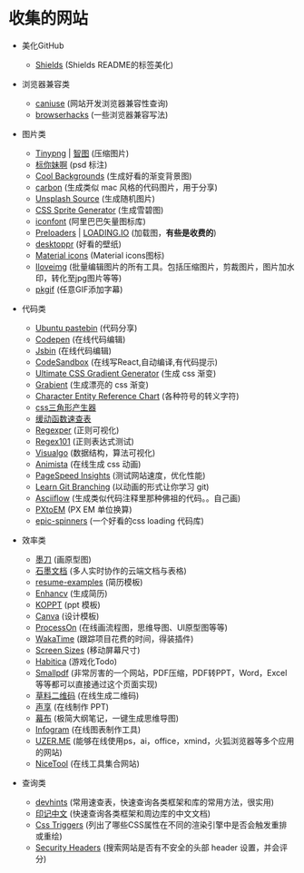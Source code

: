# 收集的网站

- 美化GitHub
    - [Shields](https://shields.io/) (Shields README的标签美化)

- 浏览器兼容类
    - [caniuse](https://caniuse.com/) (网站开发浏览器兼容性查询)
    - [browserhacks](http://browserhacks.com/) (一些浏览器兼容写法)

- 图片类
    - [Tinypng](https://tinypng.com/) | [智图](http://zhitu.isux.us/) (压缩图片)
    - [标你妹啊](http://www.biaonimeia.com/login) (psd 标注)
    - [Cool Backgrounds](https://coolbackgrounds.io/) (生成好看的渐变背景图)
    - [carbon](https://carbon.now.sh/?bg=rgba(171,%20184,%20195,%201)&t=seti&wt=none&l=auto&ds=true&dsyoff=20px&dsblur=68px&wc=true&wa=true&pv=48px&ph=32px&ln=false&fm=Hack&fs=14px&si=false&es=2x&wm=false) (生成类似 mac 风格的代码图片，用于分享)  
    - [Unsplash Source](https://source.unsplash.com/) (生成随机图片) 
    - [CSS Sprite Generator](https://spritegen.website-performance.org/) (生成雪碧图)
    - [iconfont](http://www.iconfont.cn/plus) (阿里巴巴矢量图标库)
    - [Preloaders](https://icons8.com/preloaders/) | [LOADING.IO](https://loading.io/) (加载图，**有些是收费的**)
    - [desktoppr](https://www.desktoppr.co/wallpapers) (好看的壁纸)
    - [Material icons](https://material.io/tools/icons/?style=baseline) (Material icons图标)
    - [Iloveimg](https://www.iloveimg.com/zh-cn) (批量编辑图片的所有工具。包括压缩图片，剪裁图片，图片加水印，转化至jpg图片等等)
    - [pkgif](https://www.pkgif.net/) (任意GIF添加字幕)

- 代码类
    - [Ubuntu pastebin](https://paste.ubuntu.com/) (代码分享)
    - [Codepen](https://codepen.io/pens/) (在线代码编辑)
    - [Jsbin](http://jsbin.com/) (在线代码编辑)
    - [CodeSandbox](https://codesandbox.io/) (在线写React,自动编译,有代码提示)
    - [Ultimate CSS Gradient Generator](http://www.colorzilla.com/gradient-editor/) (生成 css 渐变)
    - [Grabient](https://www.grabient.com/) (生成漂亮的 css 渐变)
    - [Character Entity Reference Chart](https://dev.w3.org/html5/html-author/charref) (各种符号的转义字符)
    - [css三角形产生器](http://apps.eky.hk/css-triangle-generator/zh-hant)
    - [缓动函数速查表](https://easings.net/zh-cn?tuyiyi.com)
    - [Regexper](https://regexper.com/) (正则可视化)
    - [Regex101](https://regex101.com/) (正则表达式测试)
    - [Visualgo](https://visualgo.net/en) (数据结构，算法可视化)
    - [Animista](http://animista.net/) (在线生成 css 动画)
    - [PageSpeed Insights](https://developers.google.com/speed/pagespeed/insights/) (测试网站速度，优化性能)
    - [Learn Git Branching](https://learngitbranching.js.org/) (以动画的形式让你学习 git)
    - [Asciiflow](http://asciiflow.com/) (生成类似代码注释里那种佛祖的代码。。自己画)
    - [PXtoEM](http://pxtoem.com/) (PX EM 单位换算)
    - [epic-spinners](http://epic-spinners.epicmax.co/#/) (一个好看的css loading 代码库)

- 效率类
    - [墨刀](https://modao.cc/) (画原型图)
    - [石墨文档](https://shimo.im/) (多人实时协作的云端文档与表格)
    - [resume-examples](https://www.hloom.com/resume-examples/) (简历模板)
    - [Enhancv](https://enhancv.com/) (生成简历)
    - [KOPPT](http://www.koppt.cn/index) (ppt 模板)
    - [Canva](https://www.canva.com/templates/) (设计模板)
    - [ProcessOn](https://www.processon.com/;jsessionid=EC0CB59BD105F6FD0294417AB0B0CC22.jvm1) (在线画流程图，思维导图、UI原型图等等)
    - [WakaTime](https://wakatime.com/) (跟踪项目花费的时间，得装插件)
    - [Screen Sizes](http://screensiz.es/) (移动屏幕尺寸)
    - [Habitica](https://habitica.com/) (游戏化Todo)
    - [Smallpdf](https://smallpdf.com/) (非常厉害的一个网站，PDF压缩，PDF转PPT，Word，Excel等等都可以直接通过这个页面实现)
    - [草料二维码](https://cli.im/) (在线生成二维码)
    - [声享](https://ppt.baomitu.com) (在线制作 PPT)
    - [幕布](https://mubu.com/) (极简大纲笔记，一键生成思维导图)
    - [Infogram](https://infogram.com/) (在线图表制作工具)
    - [UZER.ME](https://uzer.me/) (能够在线使用ps，ai，office，xmind，火狐浏览器等多个应用的网站)
    - [NiceTool](http://www.nicetool.net/) (在线工具集合网站)

- 查询类
    - [devhints](https://devhints.io/) (常用速查表，快速查询各类框架和库的常用方法，很实用)
    - [印记中文](https://docschina.org/) (快速查询各类框架和周边库的中文文档)
    - [Css Triggers](https://csstriggers.com/) (列出了哪些CSS属性在不同的渲染引擎中是否会触发重排或重绘)
    - [Security Headers](https://securityheaders.com/) (搜索网站是否有不安全的头部 header 设置，并会评分)
